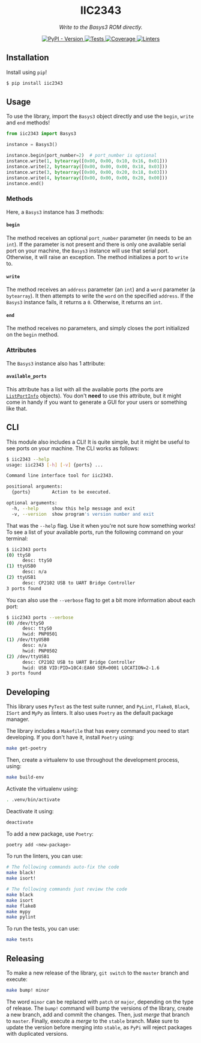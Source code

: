 <h1 align="center">IIC2343</h1>

<p align="center">
    <em>
        Write to the Basys3 ROM directly.
    </em>
</p>

<p align="center">
<a href="https://pypi.org/project/iic2343" target="_blank">
    <img src="https://img.shields.io/pypi/v/iic2343?label=version&logo=python&logoColor=%23fff&color=306998" alt="PyPI - Version">
</a>

<a href="https://github.com/daleal/iic2343/actions?query=workflow%3Atests" target="_blank">
    <img src="https://img.shields.io/github/workflow/status/daleal/iic2343/tests?label=tests&logo=python&logoColor=%23fff" alt="Tests">
</a>

<a href="https://codecov.io/gh/daleal/iic2343" target="_blank">
    <img src="https://img.shields.io/codecov/c/gh/daleal/iic2343?label=coverage&logo=codecov&logoColor=ffffff" alt="Coverage">
</a>

<a href="https://github.com/daleal/iic2343/actions?query=workflow%3Alinters" target="_blank">
    <img src="https://img.shields.io/github/workflow/status/daleal/iic2343/linters?label=linters&logo=github" alt="Linters">
</a>
</p>

## Installation

Install using `pip`!

```sh
$ pip install iic2343
```

## Usage

To use the library, import the `Basys3` object directly and use the `begin`, `write` and `end` methods!

```python
from iic2343 import Basys3

instance = Basys3()

instance.begin(port_number=2)  # port_number is optional
instance.write(1, bytearray([0x00, 0x00, 0x10, 0x16, 0x01]))
instance.write(2, bytearray([0x00, 0x00, 0x00, 0x18, 0x03]))
instance.write(3, bytearray([0x00, 0x00, 0x20, 0x18, 0x03]))
instance.write(4, bytearray([0x00, 0x00, 0x00, 0x20, 0x00]))
instance.end()
```

### Methods

Here, a `Basys3` instance has 3 methods:

#### `begin`

The method receives an optional `port_number` parameter (in needs to be an `int`). If the parameter is not present and there is only one available serial port on your machine, the `Basys3` instance will use that serial port. Otherwise, it will raise an exception. The method initializes a port to `write` to.

#### `write`

The method receives an `address` parameter (an `int`) and a `word` parameter (a `bytearray`). It then attempts to write the `word` on the specified `address`. If the `Basys3` instance fails, it returns a `0`. Otherwise, it returns an `int`.

#### `end`

The method receives no parameters, and simply closes the port initialized on the `begin` method.

### Attributes

The `Basys3` instance also has 1 attribute:

#### `available_ports`

This attribute has a list with all the available ports (the ports are [`ListPortInfo`](https://pythonhosted.org/pyserial/tools.html#serial.tools.list_ports.ListPortInfo) objects). You don't **need** to use this attribute, but it might come in handy if you want to generate a GUI for your users or something like that.

## CLI

This module also includes a CLI! It is quite simple, but it might be useful to see ports on your machine. The CLI works as follows:

```sh
$ iic2343 --help
usage: iic2343 [-h] [-v] {ports} ...

Command line interface tool for iic2343.

positional arguments:
  {ports}        Action to be executed.

optional arguments:
  -h, --help     show this help message and exit
  -v, --version  show program's version number and exit
```

That was the `--help` flag. Use it when you're not sure how something works! To see a list of your available ports, run the following command on your terminal:

```sh
$ iic2343 ports
(0) ttyS0
      desc: ttyS0
(1) ttyUSB0
      desc: n/a
(2) ttyUSB1
      desc: CP2102 USB to UART Bridge Controller
3 ports found
```

You can also use the `--verbose` flag to get a bit more information about each port:

```sh
$ iic2343 ports --verbose
(0) /dev/ttyS0
      desc: ttyS0
      hwid: PNP0501
(1) /dev/ttyUSB0
      desc: n/a
      hwid: PNP0502
(2) /dev/ttyUSB1
      desc: CP2102 USB to UART Bridge Controller
      hwid: USB VID:PID=10C4:EA60 SER=0001 LOCATION=2-1.6
3 ports found
```

## Developing

This library uses `PyTest` as the test suite runner, and `PyLint`, `Flake8`, `Black`, `ISort` and `MyPy` as linters. It also uses `Poetry` as the default package manager.

The library includes a `Makefile` that has every command you need to start developing. If you don't have it, install `Poetry` using:

```sh
make get-poetry
```

Then, create a virtualenv to use throughout the development process, using:

```sh
make build-env
```

Activate the virtualenv using:

```sh
. .venv/bin/activate
```

Deactivate it using:

```sh
deactivate
```

To add a new package, use `Poetry`:

```sh
poetry add <new-package>
```

To run the linters, you can use:

```sh
# The following commands auto-fix the code
make black!
make isort!

# The following commands just review the code
make black
make isort
make flake8
make mypy
make pylint
```

To run the tests, you can use:

```sh
make tests
```

## Releasing

To make a new release of the library, `git switch` to the `master` branch and execute:

```sh
make bump! minor
```

The word `minor` can be replaced with `patch` or `major`, depending on the type of release. The `bump!` command will bump the versions of the library, create a new branch, add and commit the changes. Then, just _merge_ that branch to `master`. Finally, execute a _merge_ to the `stable` branch. Make sure to update the version before merging into `stable`, as `PyPi` will reject packages with duplicated versions.
